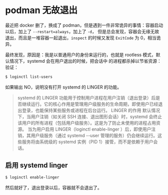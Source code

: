 # podman 无故退出

最近把 docker 删了，换成了 podman，但是遇到一件非常诡异的事情：容器启动以后，加上了 `--restart=always`，加上了 `-d`，
但是总会发现，容器会无缘无故退出，而且是一堆容器一起退出，`inspect` 的时候又发现 `ExitCode` 为 0，相当诡异。

最终发现，原因是：我是以普通用户的身份来运行的，也就是 rootless 模式，默认情况下，systemd 会在用户退出的时候，把会话中
的进程都杀掉以节省资源：验证：

```bash
$ loginctl list-users
```

如果输出 NO，说明没有打开 systemd 的 LINGER 的功能。

> systemd 的 LINGER 功能用于控制用户进程在用户注销（退出登录）后是否继续运行。它的核心作用是管理用户级服务的生命周期，即使用户已经退出登录，也能保持某些服务或进程在后台运行。
> LINGER 的作用
> 默认情况下，当用户注销（如关闭 SSH 连接、退出图形会话）时，systemd 会终止该用户的所有进程（包括用户级服务）。这是为了防止未使用的进程占用资源。
> 当为用户启用 LINGER（loginctl enable-linger <username>）后，即使用户注销，其用户级服务（通过 systemd --user 管理的服务）仍会继续运行。这些服务将由系统级的 systemd 实例（PID 1）接管，而不是依赖于用户会话。

## 启用 systemd linger

```bash
$ loginctl enable-linger
```

然后就好了，退出登录以后，容器就不会退出了。
